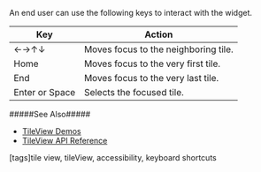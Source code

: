 An end user can use the following keys to interact with the widget.

<div class="simple-table">
  <table>
    <thead>
    <tr>
      <th>Key</th>
      <th>Action</th>
    </tr>
    </thead>
    <tbody>
    <tr>
      <td>&larr;&rarr;&uarr;&darr;</td>
      <td>Moves focus to the neighboring tile.</td>
   </tr>
    <tr>
      <td>Home</td>
      <td>Moves focus to the very first tile.</td>
    </tr>
    <tr>
      <td>End</td>
      <td>Moves focus to the very last tile.</td>
    </tr>
    <tr>
      <td>Enter or Space</td>
      <td>Selects the focused tile.</td>
    </tr>
    </tbody>
  </table>
</div>

#####See Also#####
- [TileView Demos](https://js.devexpress.com/Demos/WidgetsGallery/#demo/navigation-tile_view-overview)
- [TileView API Reference](/api-reference/10%20UI%20Widgets/dxTileView '/Documentation/ApiReference/UI_Widgets/dxTileView/')

[tags]tile view, tileView, accessibility, keyboard shortcuts